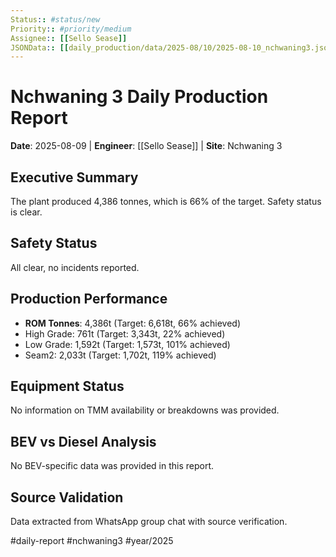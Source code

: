 ```yaml
---
Status:: #status/new
Priority:: #priority/medium
Assignee:: [[Sello Sease]]
JSONData:: [[daily_production/data/2025-08/10/2025-08-10_nchwaning3.json]]
---
```


# Nchwaning 3 Daily Production Report
**Date**: 2025-08-09 | **Engineer**: [[Sello Sease]] | **Site**: Nchwaning 3

## Executive Summary
The plant produced 4,386 tonnes, which is 66% of the target. Safety status is clear.

## Safety Status
All clear, no incidents reported.

## Production Performance
- **ROM Tonnes**: 4,386t (Target: 6,618t, 66% achieved)
- High Grade: 761t (Target: 3,343t, 22% achieved)
- Low Grade: 1,592t (Target: 1,573t, 101% achieved)
- Seam2: 2,033t (Target: 1,702t, 119% achieved)

## Equipment Status
No information on TMM availability or breakdowns was provided.

## BEV vs Diesel Analysis
No BEV-specific data was provided in this report.

## Source Validation
Data extracted from WhatsApp group chat with source verification.

#daily-report #nchwaning3 #year/2025
